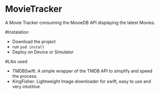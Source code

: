 # MovieTracker
A Movie Tracker consuming the MovieDB API displaying the latest Movies.

#Instalation 
- Download the project
- run `pod install`
- Deploy on Device or Simulator

#Libs used
- TMDBSwift: A simple wrapper of the TMDB API to simplify and speed the process.
- KingFisher: Lightweight Image downloader for swift, easy to use and very intutitive.
